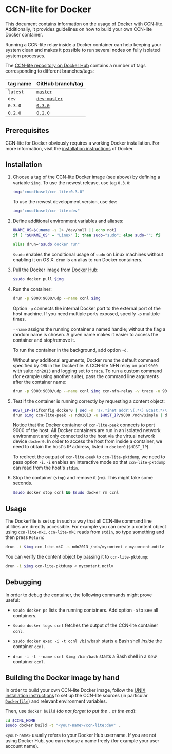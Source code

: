 # CCN-lite for Docker

This document contains information on the usage of
[Docker](https://www.docker.com/) with CCN-lite. Additionally, it provides
guidelines on how to build your own CCN-lite Docker container.

Running a CCN-lite relay inside a Docker container can help keeping your system
clean and makes it possible to run several nodes on fully isolated system
processes.

The [CCN-lite repository on Docker Hub](https://registry.hub.docker.com/u/cnuofbasel/ccn-lite/) contains a number of tags corresponding to different branches/tags:

tag name | GitHub branch/tag
:------- | :----------------
`latest` | [`master`](https://github.com/cn-uofbasel/ccn-lite/tree/master)
`dev`    | [`dev-master`](https://github.com/cn-uofbasel/ccn-lite/tree/dev-master)
`0.3.0`  | [`0.3.0`](https://github.com/cn-uofbasel/ccn-lite/releases/tag/0.3.0)
`0.2.0`  | [`0.2.0`](https://github.com/cn-uofbasel/ccn-lite/releases/tag/0.2.0)


## Prerequisites

CCN-lite for Docker obviously requires a working Docker installation. For more
information, visit the
[installation instructions](https://docs.docker.com/installation/) of Docker.



## Installation

1.  Choose a tag of the CCN-lite Docker image (see above) by defining a variable
    `$img`. To use the newest release, use tag `0.3.0`:

    ```bash
    img="cnuofbasel/ccn-lite:0.3.0"
    ```

    To use the newest development version, use `dev`:

    ```bash
    img="cnuofbasel/ccn-lite:dev"
    ```

2.  Define additional environment variables and aliases:

    ```bash
    UNAME_OS=$(uname -s 2> /dev/null || echo not)
    if [ "$UNAME_OS" = "Linux" ]; then sudo="sudo"; else sudo=""; fi

    alias drun="$sudo docker run"
    ```

    `$sudo` enables the conditional usage of `sudo` on Linux machines without
    enabling it on OS X. `drun` is an alias to run Docker containers.

3.  Pull the Docker image from [Docker Hub](https://registry.hub.docker.com/u/cnuofbasel/ccn-lite/):

    ```bash
    $sudo docker pull $img
    ```

4.  Run the container:

    ```bash
    drun -p 9000:9000/udp --name ccnl $img
    ```

    Option `-p` connects the internal Docker port to the external port of the
    host machine. If you need multiple ports exposed, specify `-p` multiple
    times.

    `--name` assigns the running container a named handle; without the flag a
    random name is chosen. A given name makes it easier to access the container
    and stop/remove it.

    To run the container in the background, add option `-d`.

    Without any additional arguments, Docker runs the default command specified
    by `CMD` in the Dockerfile: A CCN-lite NFN relay on port `9000` with suite
    `ndn2013` and logging set to `trace`. To run a custom command (for example
    using another suite), pass the command line arguments after the container
    name:

    ```bash
    drun -p 9000:9000/udp --name ccnl $img ccn-nfn-relay -v trace -u 9000 -d test/cistlv -s cisco2015
    ```

5.  Test if the container is running correctly by requesting a content object:

    ```bash
    HOST_IP=$(ifconfig docker0 | sed -n 's/.*inet addr:\(.*\) Bcast.*/\1/p')
    drun $img ccn-lite-peek -s ndn2013 -u $HOST_IP/9000 /ndn/simple | drun -i $img ccn-lite-pktdump
    ```

    Notice that the Docker container of `ccn-lite-peek` connects to port 9000 of the host. All Docker containers are run in an isolated network environment and only connected to the host via the virtual network device `docker0`. In order to access the host from inside a container, we need to obtain the host's IP address, listed in `docker0` (`$HOST_IP`).

    To redirect the output of `ccn-lite-peek` to `ccn-lite-pktdump`, we need to pass option `-i`. `-i` enables an interactive mode so that `ccn-lite-pktdump` can read from the host's `stdin`.

6.  Stop the container (`stop`) and remove it (`rm`). This might take some seconds.

    ```bash
    $sudo docker stop ccnl && $sudo docker rm ccnl
    ```



## Usage

The Dockerfile is set up in such a way that all CCN-lite command line utilities are directly accessible. For example you can create a content object using `ccn-lite-mkC`. `ccn-lite-mkC` reads from `stdin`, so type something and then press `Return`:

```bash
drun -i $img ccn-lite-mkC -s ndn2013 /ndn/mycontent > mycontent.ndtlv
```

You can verify the content object by passing it to `ccn-lite-pktdump`:

```bash
drun -i $img ccn-lite-pktdump < mycontent.ndtlv
```



## Debugging

In order to debug the container, the following commands might prove useful:

-  `$sudo docker ps` lists the running containers. Add option `-a` to see all
   containers.

-  `$sudo docker logs ccnl` fetches the output of the CCN-lite container `ccnl`.

-  `$sudo docker exec -i -t ccnl /bin/bash` starts a Bash shell *inside* the
   container `ccnl`.

-  `drun -i -t --name ccnl $img /bin/bash` starts a Bash shell in a *new* container `ccnl`.



## Building the Docker image by hand

In order to build your own CCN-lite Docker image, follow the [UNIX installation instructions](README-unix.md) to set up the CCN-lite sources (in particular [`Dockerfile`](../Dockerfile)) and relevant environment variables.

Then, use `docker build` (*do not forget to put the `.` at the end*):

```bash
cd $CCNL_HOME
$sudo docker build -t "<your-name>/ccn-lite:dev" .
```

`<your-name>` usually refers to your Docker Hub username. If you are not using Docker Hub, you can choose a name freely (for
example your user account name).
